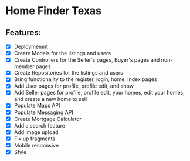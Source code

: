 # Home Finder Texas

## Features:


- [x] Deploymemnt
- [x] Create Models for the listings and users
- [x] Create Controllers for the Seller's pages, Buyer's pages and non-member pages
- [x] Create Repositories for the listings and users
- [x] Bring functionality to the register, login, home, index pages
- [x] Add User pages for profile, profile edit, and show
- [x] Add Seller pages for profile, profile edit, your homes, edit your homes, and create a new home to sell
- [x] Populate Maps API
- [x] Populate Messaging API
- [x] Create Mortgage Calculator
- [x] Add a search feature
- [x] Add image upload
- [x] Fix up fragments
- [x] Mobile responsive
- [x] Style
